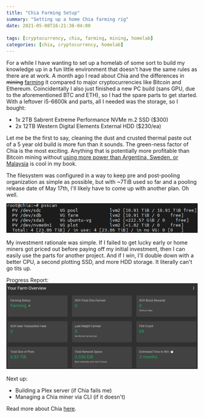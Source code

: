 ```yaml
---
title: "Chia Farming Setup"
summary: "Setting up a home Chia farming rig"
date: 2021-05-08T16:21:38-04:00

tags: [cryptocurrency, chia, farming, mining, homelab]
categories: [chia, cryptocurrency, homelab]
---
```


For a while I have wanting to set up a homelab of some sort to build my knowledge up in a fun little environment that 
doesn't have the same rules as there are at work. A month ago I read about Chia and the differences in ~~mining~~ 
[farming](https://www.chia.net/greenpaper/) it compared to major cryptocurrencies like Bitcoin and Ethereum. 
Coincidentally I also just finished a new PC build (sans GPU, due to the aforementioned BTC and ETH), so I had the spare
parts to get started. With a leftover i5-6600k and parts, all I needed was the storage, so I bought:

* 1x 2TB Sabrent Extreme Performance NVMe m.2 SSD ($300)
* 2x 12TB Western Digital Elements External HDD ($230/ea)

Let me be the first to say, cleaning the dust and crusted thermal paste out of a 5 year old build is more fun than it 
sounds. The green-ness factor of Chia is the most exciting. Anything that is potentially more profitable than Bitcoin
mining without [using more power than Argentina, Sweden, or Malaysia](https://www.bbc.com/news/technology-56012952) 
is cool in my book. 

The filesystem was configured in a way to keep pre and post-pooling organization as simple as possible, but with 
~7TiB used so far and a pooling release date of May 17th, I'll likely have to come up with another plan. Oh well.

![# pvscan](/images/chia/chia-pvscan-1.png)

My investment rationale was simple. If I failed to get lucky early or home miners got priced out before 
paying off my initial investment, then I can easily use the parts for another project. And if I win, I'll double down 
with a better CPU, a second plotting SSD, and more HDD storage. It literally can't go tits up.

Progress Report:
![Current Chia Status. Nice.](/images/chia/chia-farmer-1.png)

Next up:
* Building a Plex server (if Chia fails me)
* Managing a Chia miner via CLI (if it doesn't)

Read more about Chia [here](https://www.chia.net/).